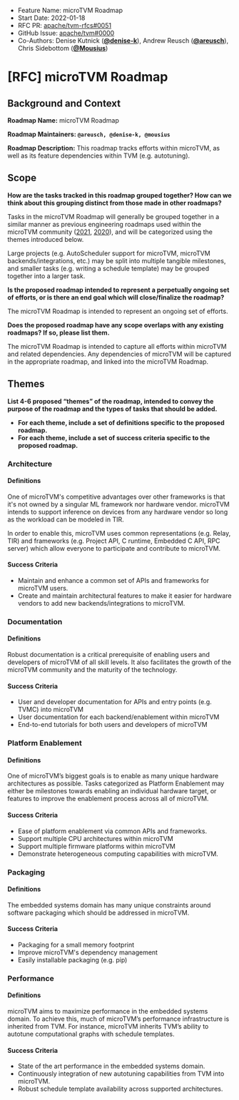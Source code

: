 - Feature Name: microTVM Roadmap
- Start Date: 2022-01-18
- RFC PR: [apache/tvm-rfcs#0051](https://github.com/apache/tvm-rfcs/pull/0053)
- GitHub Issue: [apache/tvm#0000](https://github.com/apache/tvm/issues/0000)
- Co-Authors: Denise Kutnick ([**@denise-k**](https://github.com/denise-k)), Andrew Reusch 
  ([**@areusch**](https://github.com/areusch)), Chris Sidebottom ([**@Mousius**](https://github.com/Mousius))

# [RFC] microTVM Roadmap

## Background and Context

**Roadmap Name:** microTVM Roadmap

**Roadmap Maintainers: `@areusch, @denise-k, @mousius`**

**Roadmap Description:** This roadmap tracks efforts within microTVM, as well as its feature dependencies within TVM (e.g. autotuning).

## Scope

**How are the tasks tracked in this roadmap grouped together? How can we think about this grouping distinct from those made in other roadmaps?**

Tasks in the microTVM Roadmap will generally be grouped together in a similar manner as previous engineering roadmaps used within the microTVM community ([2021](https://discuss.tvm.apache.org/t/tvm-microtvm-m2-roadmap/8821), [2020](https://discuss.tvm.apache.org/t/rfc-tvm-standalone-tvm-roadmap/6987)), and will be categorized using the themes introduced below. 

Large projects (e.g. AutoScheduler support for microTVM, microTVM backends/integrations, etc.) may be split into multiple tangible milestones, and smaller tasks (e.g. writing a schedule template) may be grouped together into a larger task.

**Is the proposed roadmap intended to represent a perpetually ongoing set of efforts, or is there an end goal which will close/finalize the roadmap?**

The microTVM Roadmap is intended to represent an ongoing set of efforts.

**Does the proposed roadmap have any scope overlaps with any existing roadmaps? If so, please list them.**

The microTVM Roadmap is intended to capture all efforts within microTVM and related dependencies. Any dependencies of microTVM will be captured in the appropriate roadmap, and linked into the microTVM Roadmap.

## Themes

**List 4-6 proposed “themes” of the roadmap, intended to convey the purpose of the roadmap and the types of tasks that should be added.**

- **For each theme, include a set of definitions specific to the proposed roadmap.**
- **For each theme, include a set of success criteria specific to the proposed roadmap.**

### Architecture

#### Definitions

One of microTVM's competitive advantages over other frameworks is that it's not owned by a singular ML framework nor hardware vendor. microTVM intends to support inference on devices from any hardware vendor so long as the workload can be modeled in TIR.

In order to enable this, microTVM uses common representations (e.g. Relay, TIR) and frameworks (e.g. Project API, C runtime, Embedded C API, RPC server) which allow everyone to participate and contribute to microTVM.

#### Success Criteria

- Maintain and enhance a common set of APIs and frameworks for microTVM users.
- Create and maintain architectural features to make it easier for hardware vendors to add new backends/integrations to microTVM.

### Documentation

#### Definitions

Robust documentation is a critical prerequisite of enabling users and developers of microTVM of all skill levels. It also facilitates the growth of the microTVM community and the maturity of the technology.

#### Success Criteria

- User and developer documentation for APIs and entry points (e.g. TVMC) into microTVM
- User documentation for each backend/enablement within microTVM
- End-to-end tutorials for both users and developers of microTVM

### Platform Enablement

#### Definitions

One of microTVM’s biggest goals is to enable as many unique hardware architectures as possible. Tasks categorized as Platform Enablement may either be milestones towards enabling an individual hardware target, or features to improve the enablement process across all of microTVM.

#### Success Criteria

- Ease of platform enablement via common APIs and frameworks.
- Support multiple CPU architectures within microTVM
- Support multiple firmware platforms within microTVM
- Demonstrate heterogeneous computing capabilities with microTVM.

### Packaging

#### Definitions

The embedded systems domain has many unique constraints around software packaging which should be addressed in microTVM.

#### Success Criteria

- Packaging for a small memory footprint
- Improve microTVM's dependency management 
- Easily installable packaging (e.g. pip)

### Performance

#### Definitions

microTVM aims to maximize performance in the embedded systems domain. To achieve this, much of microTVM’s performance infrastructure is inherited from TVM. For instance, microTVM inherits TVM’s ability to autotune computational graphs with schedule templates.

#### Success Criteria

- State of the art performance in the embedded systems domain.
- Continuously integration of new autotuning capabilities from TVM into microTVM.
- Robust schedule template availability across supported architectures.
